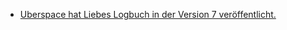 * [Uberspace hat Liebes Logbuch in der Version 7 veröffentlicht.](https://blog.uberspace.de/ll-7-liebes-logbuch/)

